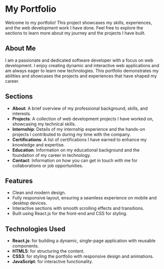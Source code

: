 # My Portfolio

Welcome to my portfolio! This project showcases my skills, experiences, and the web development work I have done. Feel free to explore the sections to learn more about my journey and the projects I have built.

## About Me

I am a passionate and dedicated software developer with a focus on web development. I enjoy creating dynamic and interactive web applications and am always eager to learn new technologies. This portfolio demonstrates my abilities and showcases the projects and experiences that have shaped my career.

## Sections

- **About**: A brief overview of my professional background, skills, and interests.
- **Projects**: A collection of web development projects I have worked on, showcasing my technical skills.
- **Internship**: Details of my internship experience and the hands-on projects I contributed to during my time with the company.
- **Certifications**: A list of certifications I have earned to enhance my knowledge and expertise.
- **Education**: Information on my educational background and the foundation of my career in technology.
- **Contact**: Information on how you can get in touch with me for collaborations or job opportunities.

## Features

- Clean and modern design.
- Fully responsive layout, ensuring a seamless experience on mobile and desktop devices.
- Interactive sections with smooth scrolling effects and transitions.
- Built using React.js for the front-end and CSS for styling.

## Technologies Used

- **React.js**: for building a dynamic, single-page application with reusable components.
- **HTML5**: for structuring the content.
- **CSS3**: for styling the portfolio with responsive design and animations.
- **JavaScript**: for interactive functionality.
